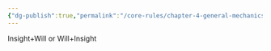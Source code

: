 ```yaml
---
{"dg-publish":true,"permalink":"/core-rules/chapter-4-general-mechanics/ability-check-combinations/insight-will/"}
---
```


Insight+Will or Will+Insight